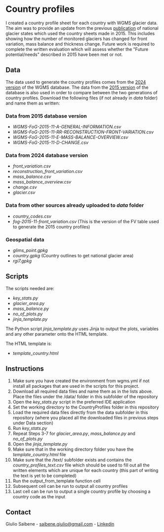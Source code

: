 # Country profiles

I created a country profile sheet for each country with WGMS glacier data. The aim was to provide an update from the previous [publication](https://doi.org/10.1659/mrd-journal-d-19-00021.1) of national glacier states which used the country sheets made in 2015. This includes showing how the number of monitored glaciers has changed for front variation, mass balance and thickness change. 
Future work is required to complete the written evaluation which will assess whether the "Future potential/needs" described in 2015 have been met or not. 

## Data

The data used to generate the country profiles comes from the [2024 version](https://doi.org/10.5904/wgms-fog-2024-01) of the WGMS database. 
The data from the [2015 version](https://doi.org/10.5904/wgms-fog-2015-11) of the database is also used in order to compare between the two generations of country profiles. Download the following files (if not already in *data* folder) and name them as written:

### Data from 2015 database version
- *WGMS-FoG-2015-11-A-GENERAL-INFORMATION.csv*
- *WGMS-FoG-2015-11-RR-RECONSTRUCTION-FRONT-VARIATION.csv*
- *WGMS-FoG-2015-11-E-MASS-BALANCE-OVERVIEW.csv*
- *WGMS-FoG-2015-11-D-CHANGE.csv*

### Data from 2024 database version
- *front_variation.csv*
- *reconstruction_front_variation.csv*
- *mass_balance.csv*
- *mass_balance_overview.csv*
- *change.csv*
- *glacier.csv*

### Data from other sources already uploaded to *data* folder
- *country_codes.csv*
- *fog-2015-11-front_variation.csv* (This is the version of the FV table used to generate the 2015 country profiles)

### Geospatial data
- *glims_point.gpkg*
- *country.gpkg* (Country outlines to get national glacier area)
- *rgi7.gpkg*

## Scripts

The scripts needed are:
- *key_stats.py*
- *glacier_area.py*
- *mass_balance.py*
- *no_of_plots.py*
- *jinja_template.py*

The Python script *jinja_template.py* uses Jinja to output the plots, variables and any other parameter onto the HTML template.

The HTML template is:
- *template_country.html*

## Instructions

1. Make sure you have created the environment from wgms.yml if not install all packages that are used in the scripts for this project.
2. Download all required data files and name them as in the lists above. Place the files under the /data/ folder in this subfolder of the repository
3. Open the *key_stats.py* script in the preferred IDE application
5. Set the working directory to the CountryProfiles folder in this repository
6. Load the required data files directly from the data subfolder in this repository (where you placed all the downloaded files in previous steps under Data section)
7. Run *key_stats.py*
8. Repeat Steps 3-7 for *glacier_area.py*, *mass_balance.py* and *no_of_plots.py*
9. Open the *jinja_template.py*
10. Make sure that in the working directory folder you have the *template_country.html* file
11. Make sure that the /text/ subfolder exists and contains the *country_profiles_text.csv* file which should be used to fill out all the written elements which are unique for each country (this part of writing the text is yet to be completed)
12. Run the output_from_template function cell
13. Subsequent cell can be run to output all country profiles
14. Last cell can be run to output a single country profile by choosing a country code as the input

## Contact
Giulio Saibene - saibene.giulio@gmail.com - [Linkedin](www.linkedin.com/in/giulio-saibene-b3a858261)
